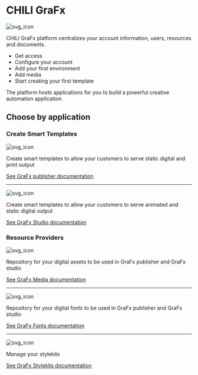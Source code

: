 # CHILI GraFx

![svg_icon](https://chilipublishdocs.imgix.net/logos/CHILI_LOGOS_GraFx_logo.svg)

CHILI GraFx platform centralizes your account information, users, resources and documents.

- Get access
- Configure your account
- Add your first environment
- Add media
- Start creating your first template

The platform hosts applications for you to build a powerful creative automation application.

## Choose by application

### Create Smart Templates

![svg_icon](https://chilipublishdocs.imgix.net/logos/CHILI_LOGOS_OK_publisher.svg)

Create smart templates to allow your customers to serve static digital and print output

[See GraFx publisher documentation](/GraFx_publisher/intro/)

---

![svg_icon](https://chilipublishdocs.imgix.net/logos/CHILI_LOGOS_OK-09.svg)

Create smart templates to allow your customers to serve animated and static digital output

[See GraFx Studio documentation](/GraFx_studio/intro/)

### Resource Providers

![svg_icon](https://chilipublishdocs.imgix.net/logos/CHILI_LOGOS_OK-11.svg)

Repository for your digital assets to be used in GraFx publisher and GraFx studio

[See GraFx Media documentation](/GraFx_media/intro/)

---

![svg_icon](https://chilipublishdocs.imgix.net/logos/CHILI_LOGOS_OK-07.svg)

Repository for your digital fonts to be used in GraFx publisher and GraFx studio

[See GraFx Fonts documentation](/GraFx_fonts/intro/)

---

![svg_icon](https://chilipublishdocs.imgix.net/logos/CHILI_LOGOS-Stylekits-1.svg)

Manage your stylekits

[See GraFx Stylekits documentation](/GraFx_stylekits/intro/)
